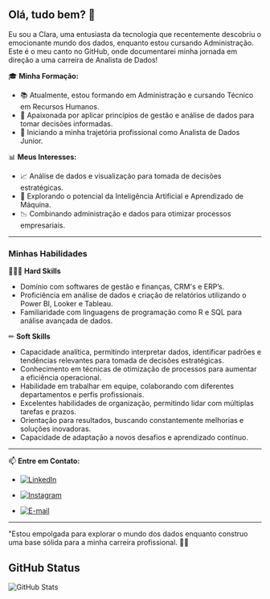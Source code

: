 
## Olá, tudo bem? 👋

Eu sou a Clara, uma entusiasta da tecnologia que recentemente descobriu o emocionante mundo dos dados, enquanto estou cursando Administração. Este é o meu canto no GitHub, onde documentarei minha jornada em direção a uma carreira de Analista de Dados!

🎓 **Minha Formação:**
- 📚 Atualmente, estou formando em Administração e cursando Técnico em Recursos Humanos.
- 💼 Apaixonada por aplicar princípios de gestão e análise de dados para tomar decisões informadas.
- 🚀 Iniciando a minha trajetória profissional como Analista de Dados Junior.


📊 **Meus Interesses:**
- 📈 Análise de dados e visualização para tomada de decisões estratégicas.
- 🤖 Explorando o potencial da Inteligência Artificial e Aprendizado de Máquina.
- 📉 Combinando administração e dados para otimizar processos empresariais.

___________________________
### Minhas Habilidades

 👩🏻‍💼 **Hard Skills**

- Domínio com softwares de gestão e finanças, CRM's e ERP’s.
- Proficiência em análise de dados e criação de relatórios utilizando o Power BI, Looker e Tableau.
- Familiaridade com linguagens de programação como R e SQL para análise avançada de dados.

✏ **Soft Skills**

- Capacidade analítica, permitindo interpretar dados, identificar padrões e tendências relevantes para tomada de decisões estratégicas.
- Conhecimento em técnicas de otimização de processos para aumentar a eficiência operacional.
- Habilidade em trabalhar em equipe, colaborando com diferentes departamentos e perfis profissionais.
- Excelentes habilidades de organização, permitindo lidar com múltiplas tarefas e prazos.
- Orientação para resultados, buscando constantemente melhorias e soluções inovadoras.
- Capacidade de adaptação a novos desafios e aprendizado contínuo.
______


📫 **Entre em Contato:**

- [![LinkedIn](https://img.shields.io/badge/linkedin-0E6305?style=for-the-badge&logo=Linkedin&logoColor=white&color=blue)](https://www.linkedin.com/in/clara-caribe)

- [![Instagram](https://img.shields.io/badge/Instagram-000?style=for-the-badge&logo=instagram&logoColor=black&color=pink)](https://www.instagram.com/clara_caribe/)

- [![E-mail](https://img.shields.io/badge/Gmail-D14836?style=for-the-badge&logo=gmail&logoColor=red&color=lightgrey)](mailto:claracaribeg@gmail.com)

___________________________

"Estou empolgada para explorar o mundo dos dados enquanto construo uma base sólida para a minha carreira profissional. 🚀🌟


## GitHub Status
![GitHub Stats](https://github-readme-stats.vercel.app/api?username=claracaribeg&theme=transparent&bg_color=red&border_color=pink&show_icons=true&icon_color=pink&title_color=white&text_color=dark&hide_title=true&hide=stars)


